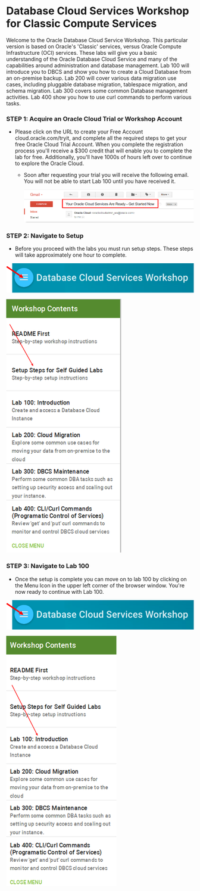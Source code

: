 # Database Cloud Services Workshop for Classic Compute Services

Welcome to the Oracle Database Cloud Service Workshop.  This particular version is based on Oracle's 'Classic' services, versus Oracle Compute Infrastructure (OCI) services.  These labs will give you a basic understanding of the Oracle Database Cloud Service and many of the capabilities around administration and database management.  Lab 100 will introduce you to DBCS and show you how to create a Cloud Database from an on-premise backup.  Lab 200 will cover various data migration use cases, including pluggable database migration, tablespace migration, and schema migration.  Lab 300 covers some common Database management activities.  Lab 400 show you how to use curl commands to perform various tasks.

### **STEP 1**:  Acquire an Oracle Cloud Trial or Workshop Account

- Please click on the URL to create your Free Account cloud.oracle.com/tryit, and complete all the required steps to get your free Oracle Cloud Trial Account. When you complete the registration process you'll receive a $300 credit that will enable you to complete the lab for free. Additionally, you'll have 1000s of hours left over to continue to explore the Oracle Cloud.
  - Soon after requesting your trial you will receive the following email. You will not be able to start Lab 100 until you have received it.

    ![](images/trial.png) 

### **STEP 2**:  Navigate to Setup

- Before you proceed with the labs you must run setup steps.  These steps will take approximately one hour to complete.

![](images/WorkshopMenu.png)

![](images/setup.png)

### **STEP 3**:  Navigate to Lab 100

- Once the setup is complete you can move on to lab 100 by clicking on the Menu Icon in the upper left corner of the browser window. You're now ready to continue with Lab 100.

![](images/WorkshopMenu.png)

![](images/ss_lab100.png)